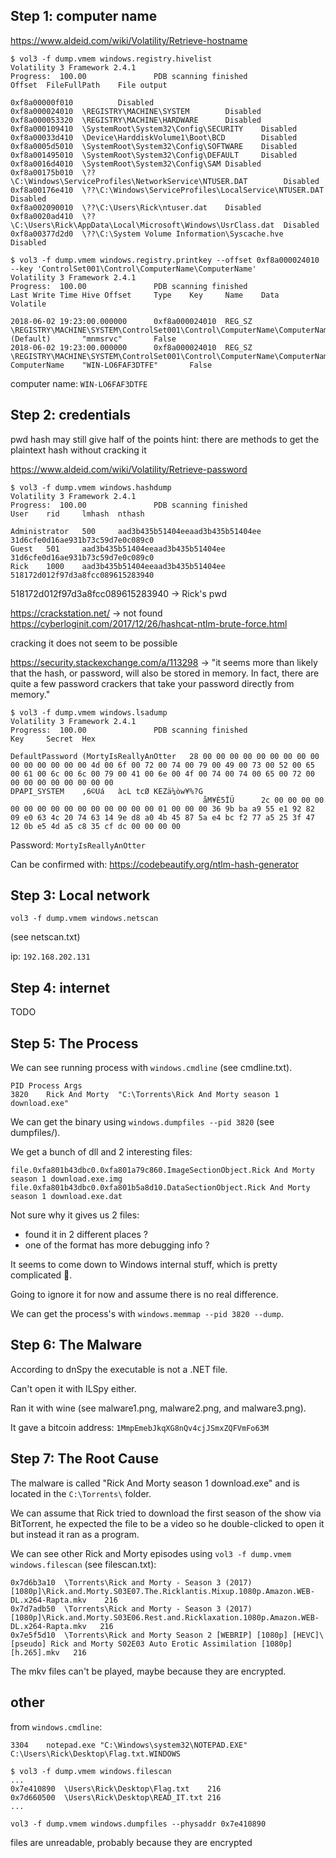 ## Step 1: computer name

https://www.aldeid.com/wiki/Volatility/Retrieve-hostname

```
$ vol3 -f dump.vmem windows.registry.hivelist
Volatility 3 Framework 2.4.1
Progress:  100.00               PDB scanning finished                        
Offset  FileFullPath    File output

0xf8a00000f010          Disabled
0xf8a000024010  \REGISTRY\MACHINE\SYSTEM        Disabled
0xf8a000053320  \REGISTRY\MACHINE\HARDWARE      Disabled
0xf8a000109410  \SystemRoot\System32\Config\SECURITY    Disabled
0xf8a00033d410  \Device\HarddiskVolume1\Boot\BCD        Disabled
0xf8a0005d5010  \SystemRoot\System32\Config\SOFTWARE    Disabled
0xf8a001495010  \SystemRoot\System32\Config\DEFAULT     Disabled
0xf8a0016d4010  \SystemRoot\System32\Config\SAM Disabled
0xf8a00175b010  \??\C:\Windows\ServiceProfiles\NetworkService\NTUSER.DAT        Disabled
0xf8a00176e410  \??\C:\Windows\ServiceProfiles\LocalService\NTUSER.DAT  Disabled
0xf8a002090010  \??\C:\Users\Rick\ntuser.dat    Disabled
0xf8a0020ad410  \??\C:\Users\Rick\AppData\Local\Microsoft\Windows\UsrClass.dat  Disabled
0xf8a00377d2d0  \??\C:\System Volume Information\Syscache.hve   Disabled
```

```
$ vol3 -f dump.vmem windows.registry.printkey --offset 0xf8a000024010 --key 'ControlSet001\Control\ComputerName\ComputerName'
Volatility 3 Framework 2.4.1
Progress:  100.00               PDB scanning finished                        
Last Write Time Hive Offset     Type    Key     Name    Data    Volatile

2018-06-02 19:23:00.000000      0xf8a000024010  REG_SZ  \REGISTRY\MACHINE\SYSTEM\ControlSet001\Control\ComputerName\ComputerName        (Default)       "mnmsrvc"       False
2018-06-02 19:23:00.000000      0xf8a000024010  REG_SZ  \REGISTRY\MACHINE\SYSTEM\ControlSet001\Control\ComputerName\ComputerName        ComputerName    "WIN-LO6FAF3DTFE"       False
```

computer name: ```WIN-LO6FAF3DTFE```

## Step 2: credentials

pwd hash may still give half of the points
hint: there are methods to get the plaintext hash without cracking it

https://www.aldeid.com/wiki/Volatility/Retrieve-password
```
$ vol3 -f dump.vmem windows.hashdump
Volatility 3 Framework 2.4.1
Progress:  100.00               PDB scanning finished                        
User    rid     lmhash  nthash

Administrator   500     aad3b435b51404eeaad3b435b51404ee        31d6cfe0d16ae931b73c59d7e0c089c0
Guest   501     aad3b435b51404eeaad3b435b51404ee        31d6cfe0d16ae931b73c59d7e0c089c0
Rick    1000    aad3b435b51404eeaad3b435b51404ee        518172d012f97d3a8fcc089615283940
```

518172d012f97d3a8fcc089615283940 -> Rick's pwd

https://crackstation.net/ -> not found
https://cyberloginit.com/2017/12/26/hashcat-ntlm-brute-force.html

cracking it does not seem to be possible

https://security.stackexchange.com/a/113298
-> "it seems more than likely that the hash, or password, will also be stored in memory. In fact, there are quite a few password crackers that take your password directly from memory."

```
$ vol3 -f dump.vmem windows.lsadump
Volatility 3 Framework 2.4.1
Progress:  100.00               PDB scanning finished                        
Key     Secret  Hex

DefaultPassword (MortyIsReallyAnOtter   28 00 00 00 00 00 00 00 00 00 00 00 00 00 00 00 4d 00 6f 00 72 00 74 00 79 00 49 00 73 00 52 00 65 00 61 00 6c 00 6c 00 79 00 41 00 6e 00 4f 00 74 00 74 00 65 00 72 00 00 00 00 00 00 00 00 00
DPAPI_SYSTEM    ,6©Uá   àcL tcØ KEZä¼òw¥%?G
                                           åM¥È5ÏÜ      2c 00 00 00 00 00 00 00 00 00 00 00 00 00 00 00 01 00 00 00 36 9b ba a9 55 e1 92 82 09 e0 63 4c 20 74 63 14 9e d8 a0 4b 45 87 5a e4 bc f2 77 a5 25 3f 47 12 0b e5 4d a5 c8 35 cf dc 00 00 00 00
```

Password: ```MortyIsReallyAnOtter```

Can be confirmed with: https://codebeautify.org/ntlm-hash-generator

## Step 3: Local network

```
vol3 -f dump.vmem windows.netscan
```

(see netscan.txt)

ip: ```192.168.202.131```

## Step 4: internet

TODO

## Step 5: The Process

We can see running process with ```windows.cmdline``` (see cmdline.txt).

```
PID Process Args
3820    Rick And Morty  "C:\Torrents\Rick And Morty season 1 download.exe" 
```

We can get the binary using ```windows.dumpfiles --pid 3820``` (see dumpfiles/).

We get a bunch of dll and 2 interesting files:
```
file.0xfa801b43dbc0.0xfa801a79c860.ImageSectionObject.Rick And Morty season 1 download.exe.img
file.0xfa801b43dbc0.0xfa801b5a8d10.DataSectionObject.Rick And Morty season 1 download.exe.dat
```

Not sure why it gives us 2 files:
- found it in 2 different places ?
- one of the format has more debugging info ?

It seems to come down to Windows internal stuff, which is pretty complicated 💩.

Going to ignore it for now and assume there is no real difference.

We can get the process's with ```windows.memmap --pid 3820 --dump```.

## Step 6: The Malware

According to dnSpy the executable is not a .NET file.

Can't open it with ILSpy either.

Ran it with wine (see malware1.png, malware2.png, and malware3.png).

It gave a bitcoin address: ```1MmpEmebJkqXG8nQv4cjJSmxZQFVmFo63M```

## Step 7: The Root Cause

The malware is called "Rick And Morty season 1 download.exe" and is located in the ```C:\Torrents\``` folder.

We can assume that Rick tried to download the first season of the show via BitTorrent, he expected the file to be a video so he double-clicked to open it but instead it ran as a program.

We can see other Rick and Morty episodes using ```vol3 -f dump.vmem windows.filescan``` (see filescan.txt):
```
0x7d6b3a10  \Torrents\Rick and Morty - Season 3 (2017) [1080p]\Rick.and.Morty.S03E07.The.Ricklantis.Mixup.1080p.Amazon.WEB-DL.x264-Rapta.mkv    216
0x7d7adb50  \Torrents\Rick and Morty - Season 3 (2017) [1080p]\Rick.and.Morty.S03E06.Rest.and.Ricklaxation.1080p.Amazon.WEB-DL.x264-Rapta.mkv   216
0x7e5f5d10  \Torrents\Rick and Morty Season 2 [WEBRIP] [1080p] [HEVC]\[pseudo] Rick and Morty S02E03 Auto Erotic Assimilation [1080p] [h.265].mkv   216
```

The mkv files can't be played, maybe because they are encrypted.

## other

from ```windows.cmdline```:
```
3304	notepad.exe	"C:\Windows\system32\NOTEPAD.EXE" C:\Users\Rick\Desktop\Flag.txt.WINDOWS
```

```
$ vol3 -f dump.vmem windows.filescan
...
0x7e410890  \Users\Rick\Desktop\Flag.txt    216
0x7d660500  \Users\Rick\Desktop\READ_IT.txt 216
...
```

```
vol3 -f dump.vmem windows.dumpfiles --physaddr 0x7e410890
```

files are unreadable, probably because they are encrypted
